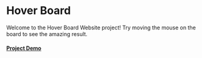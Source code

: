 # Hover Board 

Welcome to the Hover Board Website project! Try moving the mouse on the board to see the amazing result.
#### [Project Demo](https://abdulrahman-mohamed-amin.github.io/hover-board/)
